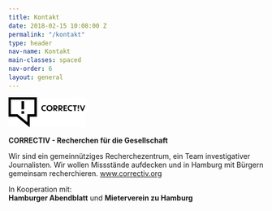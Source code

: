 ```yaml
---
title: Kontakt
date: 2018-02-15 10:08:00 Z
permalink: "/kontakt"
type: header
nav-name: Kontakt
main-classes: spaced
nav-order: 6
layout: general
---
```


<img src="/assets/images/logos/correctiv.jpg" width="30%">

**CORRECTIV - Recherchen für die Gesellschaft**

Wir sind ein gemeinnütziges Recherchezentrum,
ein Team investigativer Journalisten. Wir wollen
Missstände aufdecken und in Hamburg mit Bürgern
gemeinsam recherchieren. <a style="color: #e5007d" href="https://correctiv.org" target="blank">www.correctiv.org</a>

In Kooperation mit:<br>
**Hamburger Abendblatt** und **Mieterverein zu Hamburg**


